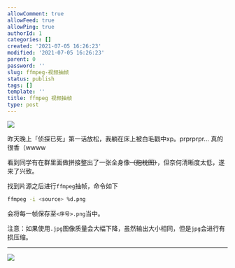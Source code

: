 ```yaml
---
allowComment: true
allowFeed: true
allowPing: true
authorId: 1
categories: []
created: '2021-07-05 16:26:23'
modified: '2021-07-05 16:26:23'
parent: 0
password: ''
slug: ffmpeg-视频抽帧
status: publish
tags: []
template: ''
title: ffmpeg 视频抽帧
type: post
---
```

![](https://cdn.jsdelivr.net/gh/JeffersonQin/blog-asset@latest/usr/picgo/20210705163405.png)

昨天晚上「侦探已死」第一话放松，我躺在床上被白毛戳中xp。prprprpr... 真的很香（wwww

看到同学有在群里面做拼接整出了一张全身像~~（抱枕图）~~，但奈何清晰度太低，遂来了兴致。

找到片源之后进行`ffmpeg`抽帧，命令如下

```bash
ffmpeg -i <source> %d.png
```

会将每一帧保存至`<序号>.png`当中。

注意：如果使用`.jpg`图像质量会大幅下降，虽然输出大小相同，但是`jpg`会进行有损压缩。

---

![](https://cdn.jsdelivr.net/gh/JeffersonQin/blog-asset@latest/usr/picgo/20210705163045.png)


